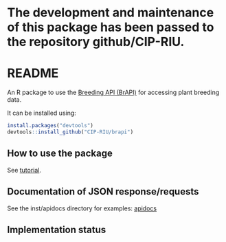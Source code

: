 
<!-- README.md is generated from README.Rmd. Please edit that file -->
The development and maintenance of this package has been passed to the repository github/CIP-RIU.
=================================================================================================

README
======

An R package to use the [Breeding API (BrAPI)](http://docs.brapi.apiary.io) for accessing plant breeding data.

It can be installed using:

``` r
install.packages("devtools")
devtools::install_github("CIP-RIU/brapi")
```

How to use the package
----------------------

See [tutorial](https://github.com/CIP-RIU/brapi/blob/master/inst/doc/tutorial.Rmd).

Documentation of JSON response/requests
---------------------------------------

See the inst/apidocs directory for examples: [apidocs](https://github.com/CIP-RIU/brapi/blob/master/inst/apidocs/README.md)

Implementation status
---------------------
